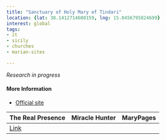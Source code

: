 ```yaml
---
title: "Sanctuary of Holy Mary of Tindari"
location: {lat: 38.1412714600159, lng: 15.0456795824699}
interest: global
tags:
- it
- sicily
- churches
- marian-sites

---
```



_Research in progress_

#### More Information

* [Official site](https://santuariotindari.it/)


| The Real Presence | Miracle Hunter | MaryPages |
| --- | --- | --- |
| [Link](http://www.therealpresence.org/eucharst/misc/BVM/90_TINDARI_60x96.pdf) |  |  |





